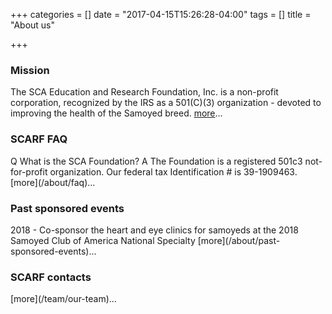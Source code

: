 +++
categories = []
date = "2017-04-15T15:26:28-04:00"
tags = []
title = "About us"

+++

<div class="heading mb-small">
<h3>Mission</h3>
</div>

The SCA Education and Research Foundation, Inc. is a non-profit corporation, recognized by the IRS as a 501(C)(3) organization - devoted to improving the health of the Samoyed breed. [more](/about/our-mission)...

<div class="heading mb-small">
<h3>SCARF FAQ</h3>
</div>
Q What is the SCA Foundation? A The Foundation is a registered 501c3 not-for-profit organization. Our federal tax Identification # is 39-1909463. [more](/about/faq)...


<div class="heading mb-small">
<h3>Past sponsored events</h3>
</div>
2018 - Co-sponsor the heart and eye clinics for samoyeds at the 2018 Samoyed Club of America National Specialty [more](/about/past-sponsored-events)...


<div class="heading mb-small">
<h3>SCARF contacts</h3>
</div>
[more](/team/our-team)...
